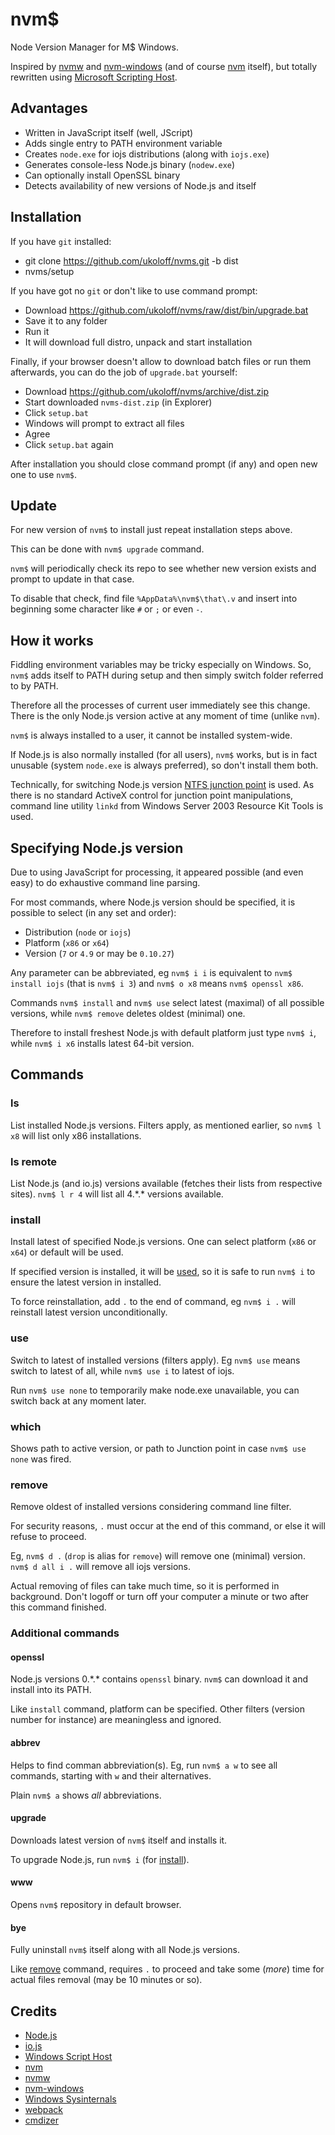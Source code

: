 # nvm$

Node Version Manager for M$ Windows.

Inspired by [nvmw][]
and [nvm-windows][]
(and of course [nvm][] itself),
but totally rewritten using
[Microsoft Scripting Host][Windows Script Host].

## Advantages

- Written in JavaScript itself (well, JScript)
- Adds single entry to PATH environment variable
- Creates `node.exe` for iojs distributions (along with `iojs.exe`)
- Generates console-less Node.js binary (`nodew.exe`)
- Can optionally install OpenSSL binary
- Detects availability of new versions of Node.js and itself

## Installation

If you have `git` installed:

  * git clone https://github.com/ukoloff/nvms.git -b dist
  * nvms/setup

If you have got no `git`
or don't like to use command prompt:

- Download https://github.com/ukoloff/nvms/raw/dist/bin/upgrade.bat
- Save it to any folder
- Run it
- It will download full distro, unpack and start installation

Finally, if your browser doesn't allow to download
batch files or run them afterwards,
you can do the job of `upgrade.bat` yourself:

- Download https://github.com/ukoloff/nvms/archive/dist.zip
- Start downloaded `nvms-dist.zip` (in Explorer)
- Click `setup.bat`
- Windows will prompt to extract all files
- Agree
- Click `setup.bat` again

After installation you should close command prompt (if any)
and open new one to use `nvm$`.

## Update

For new version of `nvm$` to install
just repeat installation steps above.

This can be done with `nvm$ upgrade` command.

`nvm$` will periodically check its repo
to see whether new version exists
and prompt to update in that case.

To disable that check,
find file `%AppData%\nvm$\that\.v`
and insert into beginning some character
like `#` or `;` or even `-`.

## How it works

Fiddling environment variables may be tricky especially on Windows.
So, `nvm$` adds itself to PATH during setup
and then simply switch folder referred to by PATH.

Therefore all the processes of current user immediately see this change.
There is the only Node.js version active at any moment of time
(unlike `nvm`).

`nvm$` is always installed to a user,
it cannot be installed system-wide.

If Node.js is also normally installed
(for all users),
`nvm$` works,
but is in fact unusable
(system `node.exe` is always preferred),
so don't install them both.

Technically, for switching Node.js version
[NTFS junction point][] is used.
As there is no standard ActiveX control
for junction point manipulations,
command line utility `linkd`
from
Windows Server 2003 Resource Kit Tools
is used.

## Specifying Node.js version

Due to using JavaScript for processing,
it appeared possible
(and even easy)
to do exhaustive command line parsing.

For most commands,
where Node.js version should be specified,
it is possible to select
(in any set and order):

- Distribution (`node` or `iojs`)
- Platform (`x86` or `x64`)
- Version (`7` or `4.9` or may be `0.10.27`)

Any parameter can be abbreviated, eg `nvm$ i i`
is equivalent to `nvm$ install iojs`
(that is `nvm$ i 3`)
and `nvm$ o x8` means
`nvm$ openssl x86`.

Commands `nvm$ install` and `nvm$ use` select latest
(maximal)
of all possible versions,
while `nvm$ remove` deletes oldest
(minimal) one.

Therefore to install freshest Node.js
with default platform just type `nvm$ i`,
while `nvm$ i x6` installs
latest 64-bit version.

## Commands

### ls

List installed Node.js versions.
Filters apply, as mentioned earlier,
so `nvm$ l x8` will list only x86
installations.

### ls remote

List Node.js (and io.js) versions available
(fetches their lists from respective sites).
`nvm$ l r 4` will list all 4.\*.\* versions available.

### install

Install latest of specified Node.js versions.
One can select platform (`x86` or `x64`)
or default will be used.

If specified version is installed,
it will be [used](#use),
so it is safe to run `nvm$ i`
to ensure the latest version in installed.

To force reinstallation, add `.`
to the end of command,
eg `nvm$ i .` will reinstall
latest version unconditionally.

### use

Switch to latest of installed versions
(filters apply).
Eg `nvm$ use` means switch to latest of all,
while `nvm$ use i` to latest of iojs.

Run `nvm$ use none` to temporarily make node.exe
unavailable,
you can switch back at any moment later.

### which

Shows path to active version,
or path to Junction point
in case `nvm$ use none` was fired.

### remove

Remove oldest of installed versions
considering command line filter.

For security reasons,
`.` must occur at the end of
this command,
or else it will refuse to proceed.

Eg, `nvm$ d .` (`drop` is alias for `remove`)
will remove one (minimal) version.
`nvm$ d all i .` will remove all iojs versions.

Actual removing of files
can take much time,
so it is performed in background.
Don't logoff or turn off your computer
a minute or two after this command finished.

### Additional commands

#### openssl

Node.js versions 0.\*.\* contains `openssl` binary.
`nvm$` can download it and install
into its PATH.

Like `install` command,
platform can be specified.
Other filters (version number for instance)
are meaningless and ignored.

#### abbrev

Helps to find comman abbreviation(s).
Eg, run `nvm$ a w` to see all commands,
starting with `w` and their alternatives.

Plain `nvm$ a` shows *all* abbreviations.

#### upgrade

Downloads latest version of `nvm$` itself
and installs it.

To upgrade Node.js, run `nvm$ i` (for [install](#install)).

#### www

Opens `nvm$` repository in default browser.

#### bye

Fully uninstall `nvm$` itself along with
all Node.js versions.

Like [remove](#remove) command,
requires `.` to proceed
and take some (*more*) time
for actual files removal
(may be 10 minutes or so).

## Credits

  * [Node.js][]
  * [io.js][]
  * [Windows Script Host][]
  * [nvm][]
  * [nvmw][]
  * [nvm-windows][]
  * [Windows Sysinternals][]
  * [webpack][]
  * [cmdizer][]

[Node.js]: http://nodejs.org/
[io.js]: https://iojs.org/
[Windows Script Host]: https://en.wikipedia.org/wiki/Windows_Script_Host
[nvm]: https://github.com/creationix/nvm
[nvmw]: https://github.com/hakobera/nvmw
[nvm-windows]: https://github.com/coreybutler/nvm-windows
[Windows Sysinternals]: https://technet.microsoft.com/en-US/en-en/nternals/
[webpack]: http://webpack.github.io/
[cmdizer]: http://www.dostips.com/forum/viewtopic.php?p=37780#p37780
[NTFS junction point]: https://en.wikipedia.org/wiki/NTFS_junction_point
